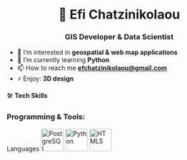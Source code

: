 <h1 align="center">👋 Efi Chatzinikolaou</h1>
<h3 align="center">GIS Developer & Data Scientist</h3>

<p></p>

- 👀 I’m interested in **geospatial & web map applications**
- 🌱 I’m currently learning **Python**
- 📫 How to reach me **efchatzinikolaou@gmail.com**
- ⚡ Enjoy: **3D design** 
  
🛠️ **Tech Skills**
<h3 align="left">Programming & Tools:</h3>
Languages

<img src="https://upload.wikimedia.org/wikipedia/commons/2/29/Postgresql_elephant.svg" alt="PostgreSQL" title="PostgreSQL" width="50" height="50">
<img src="https://upload.wikimedia.org/wikipedia/commons/4/4b/Python_logo_notext.svg" alt="Python" title="Python" width="50" height="50">
<img src="https://upload.wikimedia.org/wikipedia/commons/6/61/HTML5_logo_and_wordmark.svg" alt="HTML5" title="HTML5" width="50" height="50">


<!---
efchatzinikolaou/efchatzinikolaou is a ✨ special ✨ repository because its `README.md` (this file) appears on your GitHub profile.
You can click the Preview link to take a look at your changes.
--->
